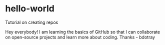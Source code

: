 # hello-world
Tutorial on creating repos

Hey everybody! I am learning the basics of GitHub so that I can collaborate on open-source projects and learn more about coding.
Thanks - bdotray
